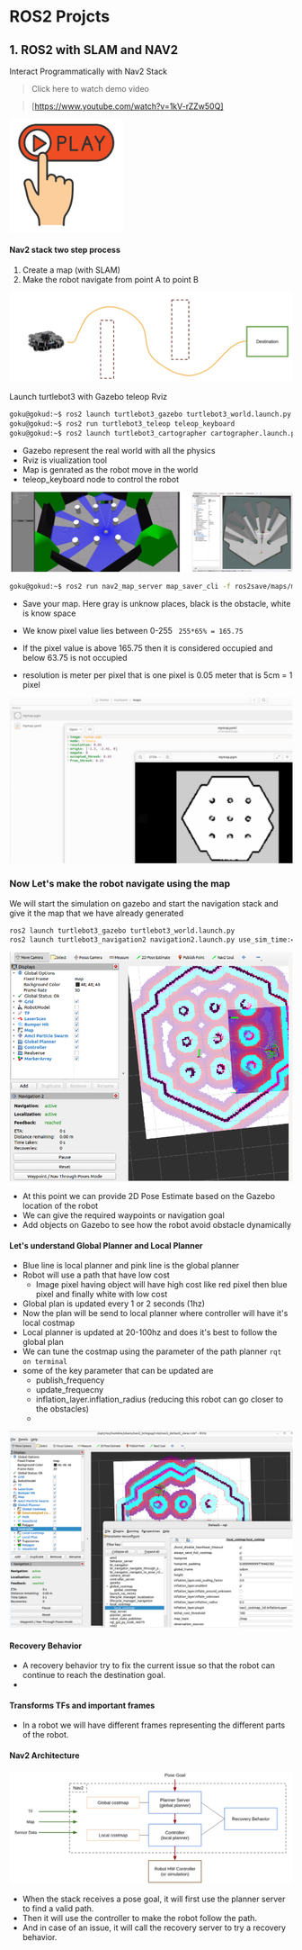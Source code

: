 # ROS2 Projcts


## 1. ROS2 with SLAM and NAV2 


Interact Programmatically with Nav2 Stack 

> Click here to watch demo video

> [https://www.youtube.com/watch?v=1kV-rZZw50Q]

[<img src="Images/play.png" width="40%">](https://www.youtube.com/watch?v=1kV-rZZw50Q "")


#### Nav2 stack two step process

1. Create a map (with SLAM) 
2. Make the robot navigate from point A to point B

![ROS2 robot](Images/Nav2.png)


Launch turtlebot3 with Gazebo teleop Rviz



```sh
goku@gokud:~$ ros2 launch turtlebot3_gazebo turtlebot3_world.launch.py 
goku@gokud:~$ ros2 run turtlebot3_teleop teleop_keyboard 
goku@gokud:~$ ros2 launch turtlebot3_cartographer cartographer.launch.py use_sim_time:=True 
```

* Gazebo represent the real world with all the physics
* Rviz is viualization tool 
* Map is genrated as the robot move in the world
* teleop_keyboard node to control the robot

![Alt text](Images/map.png)

```sh
goku@gokud:~$ ros2 run nav2_map_server map_saver_cli -f ros2save/maps/mymap

```
- Save your map. Here gray is unknow places, black is the obstacle, white is know space

- We know pixel value lies between 0-255  <code> 255*65% = 165.75  </code>  

- If the pixel value is above 165.75 then it is considered occupied and below 63.75 is not occupied

- resolution is meter per pixel that is one pixel is 0.05 meter  that is 5cm = 1 pixel

![Alt text](Images/file.png)


### Now Let's make the robot navigate using the map 

We will start the simulation on gazebo and start the navigation stack and give it the map that we have already generated 

```sh
ros2 launch turtlebot3_gazebo turtlebot3_world.launch.py 
ros2 launch turtlebot3_navigation2 navigation2.launch.py use_sim_time:=True map:=ros2save/maps/mymap.yaml 

```
![Alt text](Images/Rviz.png)

- At this point we can provide 2D Pose Estimate based on the Gazebo location of the robot 
- We can give the required waypoints or navigation goal
- Add objects on Gazebo to see how the robot avoid obstacle dynamically 


#### Let's understand Global Planner and Local Planner 

- Blue line is local planner and pink line is the global planner 
- Robot will use a path that have low cost
    - Image pixel having object will have high cost like red pixel then blue pixel and finally white with low cost 
- Global plan is updated every 1 or 2 seconds (1hz)
- Now the plan will be send to local planner where controller will have it's local costmap 
- Local planner is updated at 20-100hz and does it's best to follow the global plan 
- We can tune the costmap using the parameter of the path planner <code>rqt on terminal</code>
-  some of the key parameter that can be updated are 
    - publish_frequency
    - update_frequecny
    - inflation_layer.inflation_radius (reducing this robot can go closer to the obstacles)
    - 


![Alt text](Images/plan.png)


#### Recovery Behavior

- A recovery behavior try to fix the current issue so that the robot can continue to reach the destination goal.
- 


#### Transforms TFs  and important frames

- In a robot we will have different frames representing the different parts of the robot.



#### Nav2 Architecture 

![Alt text](Images/Architect.png)

- When the stack receives a pose goal, it will first use the planner server to find a valid path. 
- Then it will use the controller to make the robot follow the path.
- And in case of an issue, it will call the recovery server to try a recovery behavior.


